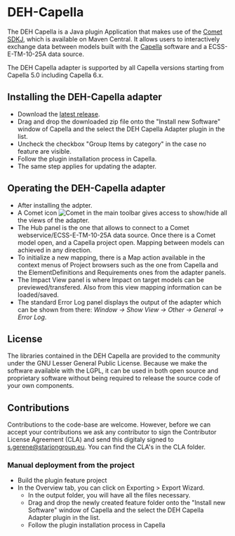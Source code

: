 # DEH-Capella

The DEH Capella is a Java plugin Application that makes use of the [Comet SDKJ](https://github.com/STARIONGROUP/COMET-SDKJ-Community-Edition),
which is available on Maven Central. It allows users to interactively exchange data between models built with the [Capella](https://www.eclipse.org/capella/) software and a ECSS-E-TM-10-25A data source.

The DEH Capella adapter is supported by all Capella versions starting from Capella 5.0 including Capella 6.x.

## Installing the DEH-Capella adapter

- Download the [latest release](https://github.com/STARIONGROUP/DEH-Capella/releases/latest).
- Drag and drop the downloaded zip file onto the "Install new Software" window of Capella and the select the DEH Capella Adapter plugin in the list.
- Uncheck the checkbox "Group Items by category" in the case no feature are visible.
- Follow the plugin installation process in Capella.
- The same step applies for updating the adapter.

## Operating the DEH-Capella adapter

- After installing the adpter.
- A Comet icon ![Comet](https://github.com/STARIONGROUP/DEH-CommonJ/blob/master/src/main/resources/icon16.png?raw=true)  in the main toolbar gives access to show/hide all the views of the adapter.
- The Hub panel is the one that allows to connect to a Comet webservice/ECSS-E-TM-10-25A data source. Once there is a Comet model open, and a Capella project open. Mapping between models can achieved in any direction.
- To initialize a new mapping, there is a Map action available in the context menus of Project browsers such as the one from Capella and the ElementDefinitions and Requirements ones from the adapter panels.
- The Impact View panel is where Impact on target models can be previewed/transfered. Also from this view mapping information can be loaded/saved.
- The standard Error Log panel displays the output of the adapter which can be shown from there: *Window -> Show View -> Other -> General -> Error Log*.

## License

The libraries contained in the DEH Capella are provided to the community under the GNU Lesser General Public License. Because we make the software available with the LGPL, it can be used in both open source and proprietary software without being required to release the source code of your own components.

## Contributions

Contributions to the code-base are welcome. However, before we can accept your contributions we ask any contributor to sign the Contributor License Agreement (CLA) and send this digitaly signed to s.gerene@stariongroup.eu. You can find the CLA's in the CLA folder.

### Manual deployment from the project

- Build the plugin feature project
- In the Overview tab, you can click on Exporting > Export Wizard.
  - In the output folder, you will have all the files necessary.
  - Drag and drop the newly created feature folder onto the "Install new Software" window of Capella and the select the DEH Capella Adapter plugin in the list.
  - Follow the plugin installation process in Capella
